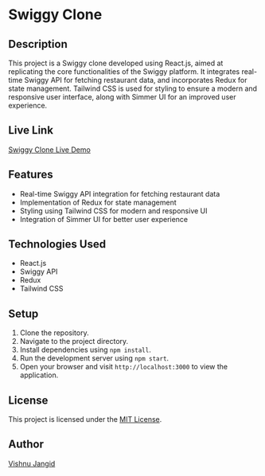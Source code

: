 # Swiggy Clone

## Description
This project is a Swiggy clone developed using React.js, aimed at replicating the core functionalities of the Swiggy platform. It integrates real-time Swiggy API for fetching restaurant data, and incorporates Redux for state management. Tailwind CSS is used for styling to ensure a modern and responsive user interface, along with Simmer UI for an improved user experience.

## Live Link
[Swiggy Clone Live Demo](https://main--vishnu-foodvila.netlify.app/)

## Features
- Real-time Swiggy API integration for fetching restaurant data
- Implementation of Redux for state management
- Styling using Tailwind CSS for modern and responsive UI
- Integration of Simmer UI for better user experience

## Technologies Used
- React.js
- Swiggy API
- Redux
- Tailwind CSS

## Setup
1. Clone the repository.
2. Navigate to the project directory.
3. Install dependencies using `npm install`.
4. Run the development server using `npm start`.
5. Open your browser and visit `http://localhost:3000` to view the application.

## License
This project is licensed under the [MIT License](LICENSE).

## Author
[Vishnu Jangid](https://github.com/your-github-profile/)

